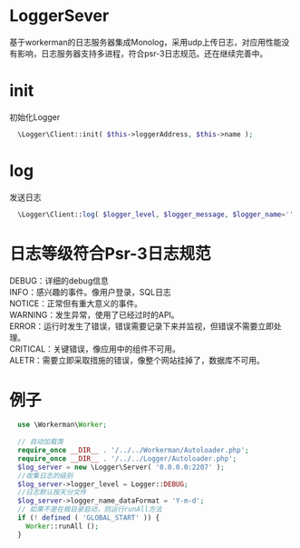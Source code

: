 # LoggerSever
基于workerman的日志服务器集成Monolog，采用udp上传日志，对应用性能没有影响，日志服务器支持多进程，符合psr-3日志规范。还在继续完善中。
# init
  初始化Logger  
```php
  \Logger\Client::init( $this->loggerAddress, $this->name );
```
# log
  发送日志  
```php
  \Logger\Client::log( $logger_level, $logger_message, $logger_name='' );
```

# 日志等级符合Psr-3日志规范
  DEBUG：详细的debug信息  
  INFO：感兴趣的事件。像用户登录，SQL日志  
  NOTICE：正常但有重大意义的事件。  
  WARNING：发生异常，使用了已经过时的API。  
  ERROR：运行时发生了错误，错误需要记录下来并监视，但错误不需要立即处理。  
  CRITICAL：关键错误，像应用中的组件不可用。  
  ALETR：需要立即采取措施的错误，像整个网站挂掉了，数据库不可用。  
  
# 例子
```php
  use \Workerman\Worker;
  
  // 自动加载类
  require_once __DIR__ . '/../../Workerman/Autoloader.php';
  require_once __DIR__ . '/../../Logger/Autoloader.php';
  $log_server = new \Logger\Server( '0.0.0.0:2207' );
  //收集日志的级别
  $log_server->logger_level = Logger::DEBUG;
  //日志默认按天分文件
  $log_server->logger_name_dataFormat = 'Y-m-d';
  // 如果不是在根目录启动，则运行runAll方法
  if (! defined ( 'GLOBAL_START' )) {
  	Worker::runAll ();
  }
```
